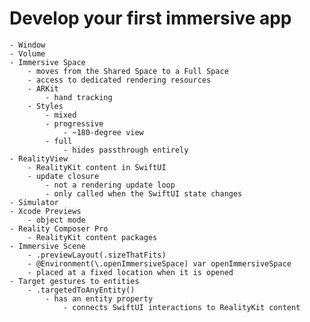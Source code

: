 # Develop your first immersive app
	- Window
	- Volume
	- Immersive Space
		- moves from the Shared Space to a Full Space
		- access to dedicated rendering resources
		- ARKit
			- hand tracking
		- Styles
			- mixed
			- progressive
				- ~180-degree view
			- full
				- hides passthrough entirely
	- RealityView
		- RealityKit content in SwiftUI
		- update closure
			- not a rendering update loop
			- only called when the SwiftUI state changes
	- Simulator
	- Xcode Previews
		- object mode
	- Reality Composer Pro
		- RealityKit content packages
	- Immersive Scene
		- .previewLayout(.sizeThatFits)
		- @Environment(\.openImmersiveSpace) var openImmersiveSpace
		- placed at a fixed location when it is opened
	- Target gestures to entities
		- .targetedToAnyEntity()
			- has an entity property
				- connects SwiftUI interactions to RealityKit content